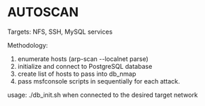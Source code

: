 # AUTOSCAN

Targets: NFS, SSH, MySQL services

Methodology:
1. enumerate hosts (arp-scan --localnet parse)
2. initialize and connect to PostgreSQL database
3. create list of hosts to pass into db_nmap
4. pass msfconsole scripts in sequentially for each attack.

usage: ./db_init.sh when connected to the desired target network
